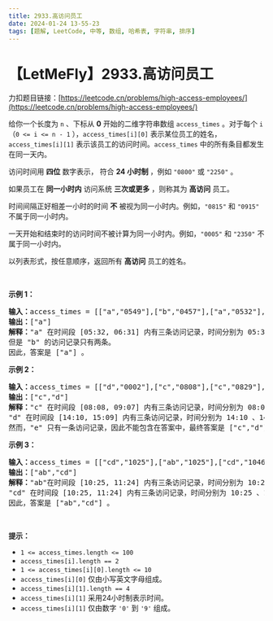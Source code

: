 ```yaml
---
title: 2933.高访问员工
date: 2024-01-24 13-55-23
tags: [题解, LeetCode, 中等, 数组, 哈希表, 字符串, 排序]
---
```


# 【LetMeFly】2933.高访问员工

力扣题目链接：[https://leetcode.cn/problems/high-access-employees/](https://leetcode.cn/problems/high-access-employees/)

<p>给你一个长度为 <code>n</code> 、下标从 <strong>0</strong> 开始的二维字符串数组 <code>access_times</code> 。对于每个 <code>i</code>（<code>0 &lt;= i &lt;= n - 1</code> ），<code>access_times[i][0]</code> 表示某位员工的姓名，<code>access_times[i][1]</code> 表示该员工的访问时间。<code>access_times</code> 中的所有条目都发生在同一天内。</p>

<p>访问时间用 <strong>四位</strong> 数字表示， 符合 <strong>24 小时制</strong> ，例如 <code>"0800"</code> 或 <code>"2250"</code> 。</p>

<p>如果员工在 <strong>同一小时内</strong> 访问系统 <strong>三次或更多</strong> ，则称其为 <strong>高访问</strong> 员工。</p>

<p>时间间隔正好相差一小时的时间 <strong>不</strong> 被视为同一小时内。例如，<code>"0815"</code> 和 <code>"0915"</code> 不属于同一小时内。</p>

<p>一天开始和结束时的访问时间不被计算为同一小时内。例如，<code>"0005"</code> 和 <code>"2350"</code> 不属于同一小时内。</p>

<p>以列表形式，按任意顺序，返回所有 <strong>高访问</strong> 员工的姓名。</p>

<p>&nbsp;</p>

<p><strong class="example">示例 1：</strong></p>

<pre>
<strong>输入：</strong>access_times = [["a","0549"],["b","0457"],["a","0532"],["a","0621"],["b","0540"]]
<strong>输出：</strong>["a"]
<strong>解释：</strong>"a" 在时间段 [05:32, 06:31] 内有三条访问记录，时间分别为 05:32 、05:49 和 06:21 。
但是 "b" 的访问记录只有两条。
因此，答案是 ["a"] 。</pre>

<p><strong class="example">示例 2：</strong></p>

<pre>
<strong>输入：</strong>access_times = [["d","0002"],["c","0808"],["c","0829"],["e","0215"],["d","1508"],["d","1444"],["d","1410"],["c","0809"]]
<strong>输出：</strong>["c","d"]
<strong>解释：</strong>"c" 在时间段 [08:08, 09:07] 内有三条访问记录，时间分别为 08:08 、08:09 和 08:29 。
"d" 在时间段 [14:10, 15:09] 内有三条访问记录，时间分别为 14:10 、14:44 和 15:08 。
然而，"e" 只有一条访问记录，因此不能包含在答案中，最终答案是 ["c","d"] 。</pre>

<p><strong class="example">示例 3：</strong></p>

<pre>
<strong>输入：</strong>access_times = [["cd","1025"],["ab","1025"],["cd","1046"],["cd","1055"],["ab","1124"],["ab","1120"]]
<strong>输出：</strong>["ab","cd"]
<strong>解释：</strong>"ab"在时间段 [10:25, 11:24] 内有三条访问记录，时间分别为 10:25 、11:20 和 11:24 。
"cd" 在时间段 [10:25, 11:24] 内有三条访问记录，时间分别为 10:25 、10:46 和 10:55 。
因此，答案是 ["ab","cd"] 。</pre>

<p>&nbsp;</p>

<p><strong>提示：</strong></p>

<ul>
	<li><code>1 &lt;= access_times.length &lt;= 100</code></li>
	<li><code>access_times[i].length == 2</code></li>
	<li><code>1 &lt;= access_times[i][0].length &lt;= 10</code></li>
	<li><code>access_times[i][0]</code> 仅由小写英文字母组成。</li>
	<li><code>access_times[i][1].length == 4</code></li>
	<li><code>access_times[i][1]</code> 采用24小时制表示时间。</li>
	<li><code>access_times[i][1]</code> 仅由数字 <code>'0'</code> 到 <code>'9'</code> 组成。</li>
</ul>


    
